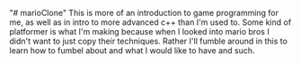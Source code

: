 "# marioClone" 
This is more of an introduction to game programming for me, as well as in intro to more advanced c++ than I'm used to.
Some kind of platformer is what I'm making because when I looked into mario bros I didn't want to just copy their techniques.
Rather I'll fumble around in this to learn how to fumbel about and what I would like to have and such. 

